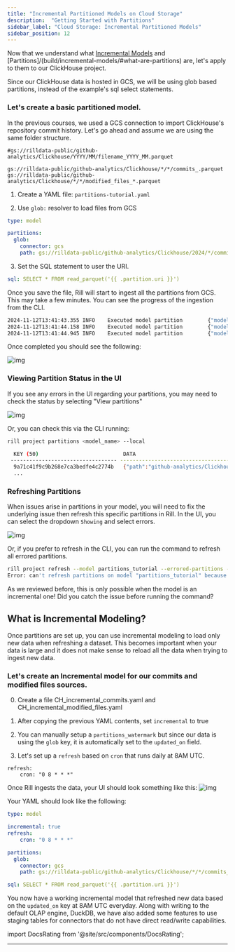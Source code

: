 ```yaml
---
title: "Incremental Partitioned Models on Cloud Storage"
description:  "Getting Started with Partitions"
sidebar_label: "Cloud Storage: Incremental Partitioned Models"
sidebar_position: 12
---
```


Now that we understand what [Incremental Models](/build/incremental-models/#what-is-an-incremental-model) and [Partitions]/(build/incremental-models/#what-are-partitions) are, let's apply to them to our ClickHouse project.

Since our ClickHouse data is hosted in GCS, we will be using glob based partitions, instead of the example's sql select statements.


### Let's create a basic partitioned model.
In the previous courses, we used a GCS connection to import ClickHouse's repository commit history. Let's go ahead and assume we are using the same folder structure.

```
#gs://rilldata-public/github-analytics/Clickhouse/YYYY/MM/filename_YYYY_MM.parquet

gs://rilldata-public/github-analytics/Clickhouse/*/*/commits_.parquet
gs://rilldata-public/github-analytics/Clickhouse/*/*/modified_files_*.parquet
```
1. Create a YAML file: `partitions-tutorial.yaml`

2. Use `glob:` resolver to load files from GCS
```yaml
type: model

partitions:
  glob:
    connector: gcs
    path: gs://rilldata-public/github-analytics/Clickhouse/2024/*/commits_*.parquet
```
3. Set the SQL statement to user the URI.
```yaml
sql: SELECT * FROM read_parquet('{{ .partition.uri }}')
```

Once you save the file, Rill will start to ingest all the partitions from GCS. This may take a few minutes. You can see the progress of the ingestion from the CLI.

```bash
2024-11-12T13:41:43.355 INFO    Executed model partition        {"model": "partitions_tutorial", "key": "3c4cdfc819f8a64ecaeecbc9ae9702af", "data": {"path":"github-analytics/Clickhouse/2024/01/commits_2024_01.parquet","uri":"gs://rilldata-public/github-analytics/Clickhouse/2024/01/commits_2024_01.parquet"}, "elapsed": "903.89675ms"}
2024-11-12T13:41:44.158 INFO    Executed model partition        {"model": "partitions_tutorial", "key": "ecd933fe9b5089f940e592d500b168a0", "data": {"path":"github-analytics/Clickhouse/2024/02/commits_2024_02.parquet","uri":"gs://rilldata-public/github-analytics/Clickhouse/2024/02/commits_2024_02.parquet"}, "elapsed": "802.034542ms"}
2024-11-12T13:41:44.945 INFO    Executed model partition        {"model": "partitions_tutorial", "key": "0a5023cdd0a340aa95f387bb20c1a942", "data": {"path":"github-analytics/Clickhouse/2024/03/commits_2024_03.parquet","uri":"gs://rilldata-public/github-analytics/Clickhouse/2024/03/commits_2024_03.parquet"}, "elapsed": "786.159292ms"}
```


Once completed you should see the following:

![img](/img/tutorials/302/partitions.png)

### Viewing Partition Status in the UI

If you see any errors in the UI regarding your partitions, you may need to check the status by selecting "View partitions"

![img](/img/tutorials/302/partitions-refresh-ui.png)


Or, you can check this via the CLI running:
```bash
rill project partitions <model_name> --local

  KEY (50)                           DATA                                                                                                                                                              EXECUTED ON            ELAPSED   ERROR  
 ---------------------------------- ----------------------------------------------------------------------------------------------------------------------------------------------------------------- ---------------------- --------- ------- 
  9a71c41f9c9b268e7ca3bedfe4c2774b   {"path":"github-analytics/Clickhouse/2014/01/commits_2014_01.parquet","uri":"gs://rilldata-public/github-analytics/Clickhouse/2014/01/commits_2014_01.parquet"}   2024-11-12T20:40:55Z   667ms    
  ...
```

### Refreshing Partitions 

When issues arise in partitions in your model, you will need to fix the underlying issue then refresh this specific partitions in Rill. In the UI, you can select the dropdown `Showing` and select errors.

![img](/img/tutorials/302/errored-partitions.png)

Or, if you prefer to refresh in the CLI, you can run the command to refresh all errored partitions.

```bash
rill project refresh --model partitions_tutorial --errored-partitions --project my-rill-tutorial-1 --local
Error: can't refresh partitions on model "partitions_tutorial" because it is not incremental

```

As we reviewed before, this is only possible when the model is an incremental one! Did you catch the issue before running the command? 

## What is Incremental Modeling?
Once partitions are set up, you can use incremental modeling to load only new data when refreshing a dataset. This becomes important when your data is large and it does not make sense to reload all the data when trying to ingest new data.

### Let's create an Incremental model for our commits and modified files sources.

0. Create a file CH_incremental_commits.yaml and CH_incremental_modified_files.yaml

1. After copying the previous YAML contents, set `incremental` to true 

2. You can manually setup a `partitions_watermark` but since our data is using the `glob` key, it is automatically set to the `updated_on` field. 

3. Let's set up a `refresh` based on `cron` that runs daily at 8AM UTC.
```
refresh:
    cron: "0 8 * * *"
```

Once Rill ingests the data, your UI should look something like this: 
![img](/img/tutorials/302/incremental.png)


Your YAML should look like the following:

```yaml
type: model

incremental: true
refresh:
    cron: "0 8 * * *"

partitions:
  glob:
    connector: gcs
    path: gs://rilldata-public/github-analytics/Clickhouse/*/*/commits_*.parquet #modified_filies_*.parquet

sql: SELECT * FROM read_parquet('{{ .partition.uri }}')
```

You now have a working incremental model that refreshed new data based on the `updated_on` key at 8AM UTC everyday. Along with writing to the default OLAP engine, DuckDB, we have also added some features to use staging tables for connectors that do not have direct read/write capabilities.


import DocsRating from '@site/src/components/DocsRating';

---
<DocsRating />